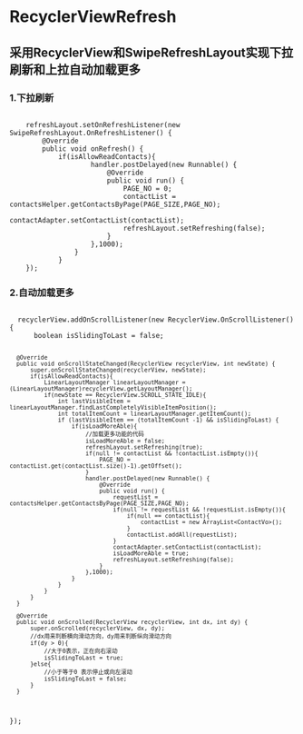 # RecyclerViewRefresh

## 采用RecyclerView和SwipeRefreshLayout实现下拉刷新和上拉自动加载更多

### 1.下拉刷新

<code>
    refreshLayout.setOnRefreshListener(new SwipeRefreshLayout.OnRefreshListener() {
        @Override
        public void onRefresh() {
            if(isAllowReadContacts){
                    handler.postDelayed(new Runnable() {
                        @Override
                        public void run() {
                            PAGE_NO = 0;
                            contactList = contactsHelper.getContactsByPage(PAGE_SIZE,PAGE_NO);
                            contactAdapter.setContactList(contactList);
                            refreshLayout.setRefreshing(false);
                        }
                    },1000);
                }
            }
    });
</code>
    
### 2.自动加载更多


<code>
  recyclerView.addOnScrollListener(new RecyclerView.OnScrollListener() {
      boolean isSlidingToLast = false;

      @Override
      public void onScrollStateChanged(RecyclerView recyclerView, int newState) {
          super.onScrollStateChanged(recyclerView, newState);
          if(isAllowReadContacts){
              LinearLayoutManager linearLayoutManager = (LinearLayoutManager)recyclerView.getLayoutManager();
              if(newState == RecyclerView.SCROLL_STATE_IDLE){
                  int lastVisibleItem = linearLayoutManager.findLastCompletelyVisibleItemPosition();
                  int totalItemCount = linearLayoutManager.getItemCount();
                  if (lastVisibleItem == (totalItemCount -1) && isSlidingToLast) {
                      if(isLoadMoreAble){
                          //加载更多功能的代码
                          isLoadMoreAble = false;
                          refreshLayout.setRefreshing(true);
                          if(null != contactList && !contactList.isEmpty()){
                              PAGE_NO = contactList.get(contactList.size()-1).getOffset();
                          }
                          handler.postDelayed(new Runnable() {
                              @Override
                              public void run() {
                                  requestList = contactsHelper.getContactsByPage(PAGE_SIZE,PAGE_NO);
                                  if(null != requestList && !requestList.isEmpty()){
                                      if(null == contactList){
                                          contactList = new ArrayList<ContactVo>();
                                      }
                                      contactList.addAll(requestList);
                                  }
                                  contactAdapter.setContactList(contactList);
                                  isLoadMoreAble = true;
                                  refreshLayout.setRefreshing(false);
                              }
                          },1000);
                      }
                  }
              }
          }
      }

      @Override
      public void onScrolled(RecyclerView recyclerView, int dx, int dy) {
          super.onScrolled(recyclerView, dx, dy);
          //dx用来判断横向滑动方向，dy用来判断纵向滑动方向
          if(dy > 0){
              //大于0表示，正在向右滚动
              isSlidingToLast = true;
          }else{
              //小于等于0 表示停止或向左滚动
              isSlidingToLast = false;
          }
      }
  });
</code>